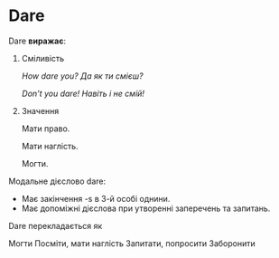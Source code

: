 # Dare

<p><span class="p1">Dare</span> <b>виражає</b>:</p>

<ol>
<li><span class="p1">Смiливiсть</span></li>
<p><i>How dare you? Да як ти смiєш?</i></p>
<p><i>Don’t you dare! Навiть i не смiй!</i></p>
<li><span class="p1">Значення</span></li>
<p>Мати право.</p>
<p>Мати наглiсть.</p>
<p>Могти.</p>
</ol>

<p>Модальне дiєслово <span class="p2">dare</span>:</p>

<ul>
<li>Має закiнчення -s в 3-й особi однини.</li>
<li>Має допомiжнi дiєслова при утвореннi заперечень та запитань.</li>
</ul>


<quiz correctLabel="correct" incorrectLabel="incorrect" checkLabel="check">
 <question multiple>
 <p>Dare перекладається як</p>
 <answer>Могти</answer>
 <answer correct>Посміти, мати наглість</answer>
 <answer>Запитати, попросити</answer>
 <answer>Заборонити</answer>
 </question>
 </quiz>